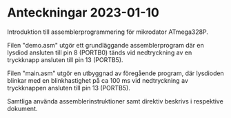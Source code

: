 # Anteckningar 2023-01-10
Introduktion till assemblerprogrammering för mikrodator ATmega328P.

Filen "demo.asm" utgör ett grundläggande assemblerprogram där en lysdiod ansluten till pin 8 (PORTB0) 
tänds vid nedtryckning av en tryckknapp ansluten till pin 13 (PORTB5).

Filen "main.asm" utgör en utbyggnad av föregående program, där lysdioden blinkar med en 
blinkhastighet på ca 100 ms vid nedtryckning av tryckknappen ansluten till pin 13 (PORTB5).

Samtliga använda assemblerinstruktioner samt direktiv beskrivs i respektive dokument.